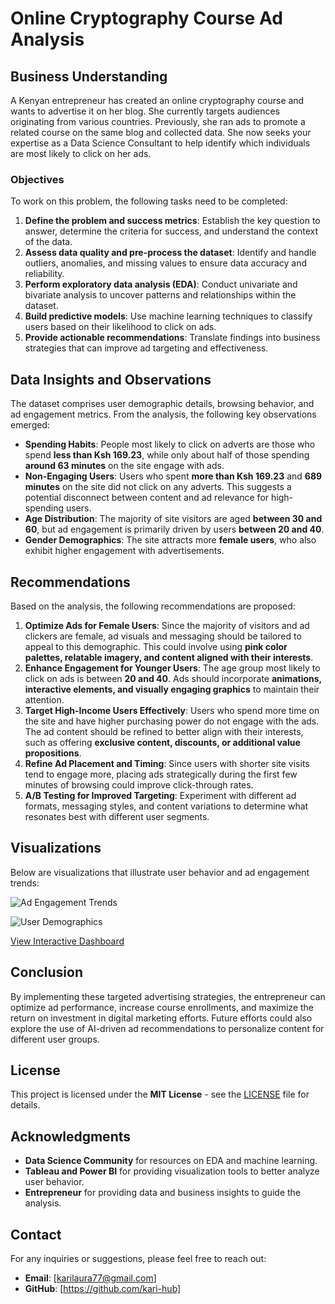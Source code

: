 # Online Cryptography Course Ad Analysis

## Business Understanding

A Kenyan entrepreneur has created an online cryptography course and wants to advertise it on her blog. She currently targets audiences originating from various countries. Previously, she ran ads to promote a related course on the same blog and collected data. She now seeks your expertise as a Data Science Consultant to help identify which individuals are most likely to click on her ads.

### Objectives
To work on this problem, the following tasks need to be completed:

1. **Define the problem and success metrics**: Establish the key question to answer, determine the criteria for success, and understand the context of the data.
2. **Assess data quality and pre-process the dataset**: Identify and handle outliers, anomalies, and missing values to ensure data accuracy and reliability.
3. **Perform exploratory data analysis (EDA)**: Conduct univariate and bivariate analysis to uncover patterns and relationships within the dataset.
4. **Build predictive models**: Use machine learning techniques to classify users based on their likelihood to click on ads.
5. **Provide actionable recommendations**: Translate findings into business strategies that can improve ad targeting and effectiveness.

## Data Insights and Observations

The dataset comprises user demographic details, browsing behavior, and ad engagement metrics. From the analysis, the following key observations emerged:

- **Spending Habits**: People most likely to click on adverts are those who spend **less than Ksh 169.23**, while only about half of those spending **around 63 minutes** on the site engage with ads.
- **Non-Engaging Users**: Users who spent **more than Ksh 169.23** and **689 minutes** on the site did not click on any adverts. This suggests a potential disconnect between content and ad relevance for high-spending users.
- **Age Distribution**: The majority of site visitors are aged **between 30 and 60**, but ad engagement is primarily driven by users **between 20 and 40**.
- **Gender Demographics**: The site attracts more **female users**, who also exhibit higher engagement with advertisements.

## Recommendations

Based on the analysis, the following recommendations are proposed:

1. **Optimize Ads for Female Users**: Since the majority of visitors and ad clickers are female, ad visuals and messaging should be tailored to appeal to this demographic. This could involve using **pink color palettes, relatable imagery, and content aligned with their interests**.
2. **Enhance Engagement for Younger Users**: The age group most likely to click on ads is between **20 and 40**. Ads should incorporate **animations, interactive elements, and visually engaging graphics** to maintain their attention.
3. **Target High-Income Users Effectively**: Users who spend more time on the site and have higher purchasing power do not engage with the ads. The ad content should be refined to better align with their interests, such as offering **exclusive content, discounts, or additional value propositions**.
4. **Refine Ad Placement and Timing**: Since users with shorter site visits tend to engage more, placing ads strategically during the first few minutes of browsing could improve click-through rates.
5. **A/B Testing for Improved Targeting**: Experiment with different ad formats, messaging styles, and content variations to determine what resonates best with different user segments.

## Visualizations

Below are visualizations that illustrate user behavior and ad engagement trends:

![Ad Engagement Trends](path/to/your/image1.png)

![User Demographics](path/to/your/image2.png)

[View Interactive Dashboard](https://your-dashboard-link.com)

## Conclusion

By implementing these targeted advertising strategies, the entrepreneur can optimize ad performance, increase course enrollments, and maximize the return on investment in digital marketing efforts. Future efforts could also explore the use of AI-driven ad recommendations to personalize content for different user groups.

## License

This project is licensed under the **MIT License** - see the [LICENSE](LICENSE) file for details.

## Acknowledgments

- **Data Science Community** for resources on EDA and machine learning.
- **Tableau and Power BI** for providing visualization tools to better analyze user behavior.
- **Entrepreneur** for providing data and business insights to guide the analysis.

## Contact
For any inquiries or suggestions, please feel free to reach out:

- **Email**: [karilaura77@gmail.com]
- **GitHub**: [https://github.com/kari-hub]

